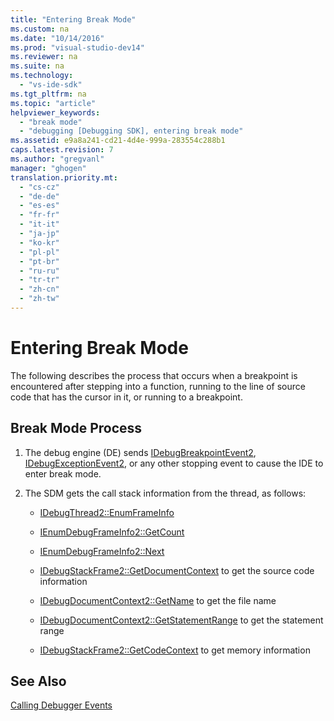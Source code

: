 ```yaml
---
title: "Entering Break Mode"
ms.custom: na
ms.date: "10/14/2016"
ms.prod: "visual-studio-dev14"
ms.reviewer: na
ms.suite: na
ms.technology: 
  - "vs-ide-sdk"
ms.tgt_pltfrm: na
ms.topic: "article"
helpviewer_keywords: 
  - "break mode"
  - "debugging [Debugging SDK], entering break mode"
ms.assetid: e9a8a241-cd21-4d4e-999a-283554c288b1
caps.latest.revision: 7
ms.author: "gregvanl"
manager: "ghogen"
translation.priority.mt: 
  - "cs-cz"
  - "de-de"
  - "es-es"
  - "fr-fr"
  - "it-it"
  - "ja-jp"
  - "ko-kr"
  - "pl-pl"
  - "pt-br"
  - "ru-ru"
  - "tr-tr"
  - "zh-cn"
  - "zh-tw"
---
```

# Entering Break Mode
The following describes the process that occurs when a breakpoint is encountered after stepping into a function, running to the line of source code that has the cursor in it, or running to a breakpoint.  
  
## Break Mode Process  
  
1.  The debug engine (DE) sends [IDebugBreakpointEvent2](../extensibility/idebugbreakpointevent2.md), [IDebugExceptionEvent2](../extensibility/idebugexceptionevent2.md), or any other stopping event to cause the IDE to enter break mode.  
  
2.  The SDM gets the call stack information from the thread, as follows:  
  
    -   [IDebugThread2::EnumFrameInfo](../extensibility/idebugthread2--enumframeinfo.md)  
  
    -   [IEnumDebugFrameInfo2::GetCount](../extensibility/ienumdebugframeinfo2--getcount.md)  
  
    -   [IEnumDebugFrameInfo2::Next](../extensibility/ienumdebugframeinfo2--next.md)  
  
    -   [IDebugStackFrame2::GetDocumentContext](../extensibility/idebugstackframe2--getdocumentcontext.md) to get the source code information  
  
    -   [IDebugDocumentContext2::GetName](../extensibility/idebugdocumentcontext2--getname.md) to get the file name  
  
    -   [IDebugDocumentContext2::GetStatementRange](../extensibility/idebugdocumentcontext2--getstatementrange.md) to get the statement range  
  
    -   [IDebugStackFrame2::GetCodeContext](../extensibility/idebugstackframe2--getcodecontext.md) to get memory information  
  
## See Also  
 [Calling Debugger Events](../extensibility/calling-debugger-events.md)